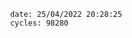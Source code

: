 

                date: 25/04/2022 20:28:25
                cycles: 98280

                         